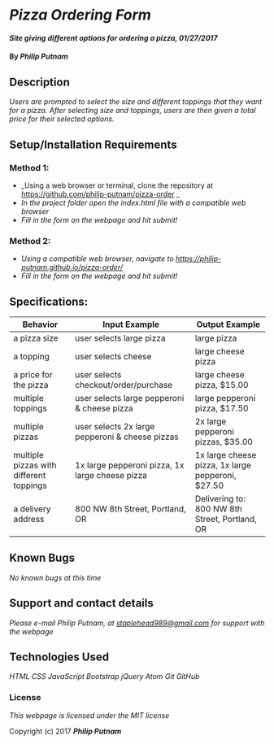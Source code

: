 # _Pizza Ordering Form_

#### _Site giving different options for ordering a pizza, 01/27/2017_

#### By _**Philip Putnam**_

## Description

_Users are prompted to select the size and different toppings that they want for a pizza. After selecting size and toppings, users are then given a total price for their selected options._

## Setup/Installation Requirements

### Method 1:
* _Using a web browser or terminal, clone the repository at https://github.com/philip-putnam/pizza-order _
* _In the project folder open the index.html file with a compatible web browser_
* _Fill in the form on the webpage and hit submit!_

### Method 2:
* _Using a compatible web browser, navigate to https://philip-putnam.github.io/pizza-order/_
* _Fill in the form on the webpage and hit submit!_

## Specifications:

| Behavior | Input Example | Output Example |
|----------|---------------|----------------|
| a pizza size | user selects large pizza | large pizza |
| a topping | user selects cheese | large cheese pizza |
| a price for the pizza | user selects checkout/order/purchase | large cheese pizza, $15.00 |
| multiple toppings | user selects large pepperoni & cheese pizza | large pepperoni pizza, $17.50 |
| multiple pizzas | user selects 2x large pepperoni & cheese pizzas | 2x large pepperoni pizzas, $35.00 |
| multiple pizzas with different toppings | 1x large pepperoni pizza, 1x large cheese pizza | 1x large cheese pizza, 1x large pepperoni, $27.50 |
| a delivery address | 800 NW 8th Street, Portland, OR | Delivering to: 800 NW 8th Street, Portland, OR |

## Known Bugs

_No known bugs at this time_

## Support and contact details

_Please e-mail Philip Putnam, at staplehead989@gmail.com for support with the webpage_

## Technologies Used

_HTML_
_CSS_
_JavaScript_
_Bootstrap_
_jQuery_
_Atom_
_Git_
_GitHub_

### License

*This webpage is licensed under the MIT license*

Copyright (c) 2017 **_Philip Putnam_**

